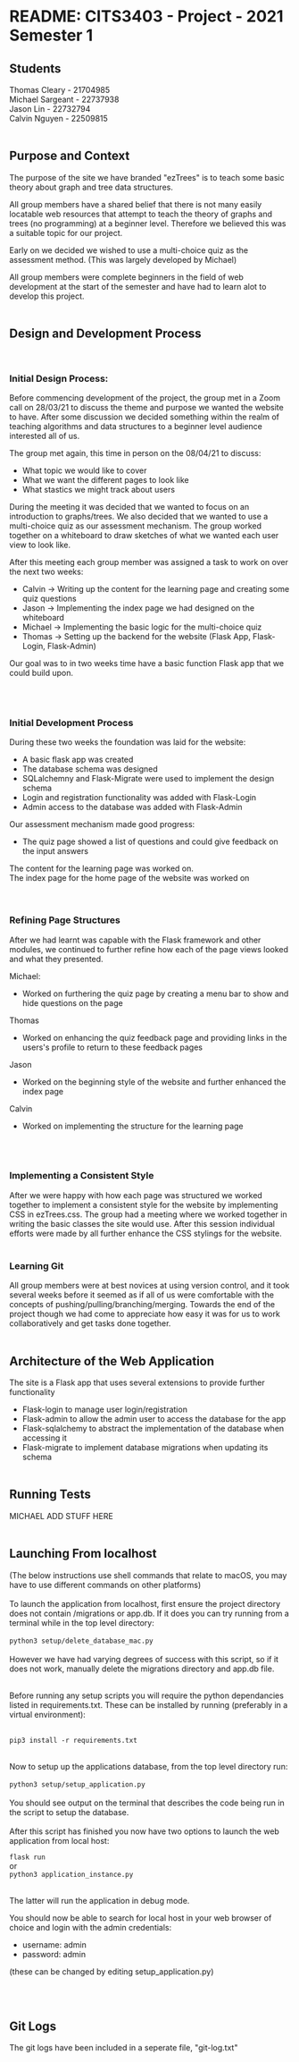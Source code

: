 # README: CITS3403 - Project - 2021 Semester 1

## Students
Thomas Cleary    - 21704985<br>
Michael Sargeant - 22737938<br>
Jason Lin        - 22732794<br>
Calvin Nguyen    - 22509815<br>
<br>

## Purpose and Context
The purpose of the site we have branded "ezTrees" is to teach some basic theory about graph and tree data structures. 

All group members have a shared belief that there is not many easily locatable web resources that attempt to teach the theory of graphs and trees (no programming) at a beginner level. Therefore we believed this was a suitable topic for our project.

Early on we decided we wished to use a multi-choice quiz as the assessment method. (This was largely developed by Michael)

All group members were complete beginners in the field of web development at the start of the semester and have had to learn alot to develop this project. 
<br><br>

## Design and Development Process
<br>

### Initial Design Process:
Before commencing development of the project, the group met in a Zoom call on 28/03/21 to discuss
the theme and purpose we wanted the website to have. After some discussion we decided something within
the realm of teaching algorithms and data structures to a beginner level audience interested all of us.

The group met again, this time in person on the 08/04/21 to discuss:
- What topic we would like to cover
- What we want the different pages to look like
- What stastics we might track about users

During the meeting it was decided that we wanted to focus on an introduction to graphs/trees.
We also decided that we wanted to use a multi-choice quiz as our assessment mechanism. 
The group worked together on a whiteboard to draw sketches of what we wanted each user view to look like.

After this meeting each group member was assigned a task to work on over the next two weeks:
- Calvin -> Writing up the content for the learning page and creating some quiz questions
- Jason -> Implementing the index page we had designed on the whiteboard
- Michael -> Implementing the basic logic for the multi-choice quiz
- Thomas -> Setting up the backend for the website (Flask App, Flask-Login, Flask-Admin)

Our goal was to in two weeks time have a basic function Flask app that we could build upon.

<br><br>

### Initial Development Process
During these two weeks the foundation was laid for the website:
- A basic flask app was created
- The database schema was designed
- SQLalchemny and Flask-Migrate were used to implement the design schema
- Login and registration functionality was added with Flask-Login
- Admin access to the database was added with Flask-Admin

Our assessment mechanism made good progress:
- The quiz page showed a list of questions and could give feedback on the input answers

The content for the learning page was worked on.<br>
The index page for the home page of the website was worked on<br>
<br><br>

### Refining Page Structures
After we had learnt was capable with the Flask framework and other modules, we continued to further refine how each of the page views looked and what they presented.

Michael:
- Worked on furthering the quiz page by creating a menu bar to show and hide questions on the page

Thomas 
- Worked on enhancing the quiz feedback page and providing links in the users's profile to return to these feedback pages

Jason
- Worked on the beginning style of the website and further enhanced the index page

Calvin
- Worked on implementing the structure for the learning page

<br><br>

### Implementing a Consistent Style
After we were happy with how each page was structured we worked together to implement a consistent style for the website by implementing CSS in ezTrees.css. The group had a meeting where we worked together in writing the basic classes the site would use. After this session individual efforts were made by all further enhance the CSS stylings for the website.
<br><br>

### Learning Git
All group members were at best novices at using version control, and it took several weeks before it seemed as if all of us were comfortable with the concepts of pushing/pulling/branching/merging. Towards the end of the project though we had come to appreciate how easy it was for us to work collaboratively and get tasks done together.
<br><br>

## Architecture of the Web Application
The site is a Flask app that uses several extensions to provide further functionality
- Flask-login to manage user login/registration
- Flask-admin to allow the admin user to access the database for the app
- Flask-sqlalchemy to abstract the implementation of the database when accessing it
- Flask-migrate to implement database migrations when updating its schema
<br><br>

## Running Tests
MICHAEL ADD STUFF HERE
<br><br>


## Launching From localhost
(The below instructions use shell commands that relate to macOS, you may have to use different commands on other platforms)<br><br>
To launch the application from localhost, first ensure the project directory does not contain /migrations or app.db. If it does you can try running from a terminal while in the top level directory: <br><br>
` python3 setup/delete_database_mac.py ` <br><br>
However we have had varying degrees of success with this script, so if it does not work, manually delete the migrations directory and app.db file.
<br><br>

Before running any setup scripts you will require the python dependancies listed in requirements.txt.
These can be installed by running (preferably in a virtual environment):<br><br>

`pip3 install -r requirements.txt`<br><br>

Now to setup up the applications database, from the top level directory run:<br><br>
` python3 setup/setup_application.py `<br><br>
You should see output on the terminal that describes the code being run in the script to setup the database.
<br><br>
After this script has finished you now have two options to launch the web application from local host:

`flask run`<br>
or<br>
`python3 application_instance.py`<br><br>

The latter will run the application in debug mode.

You should now be able to search for local host in your web browser of choice and login with the admin
credentials:

- username: admin
- password: admin

(these can be changed by editing setup_application.py)

<br><br>


## Git Logs
The git logs have been included in a seperate file, "git-log.txt"
<br><br>

